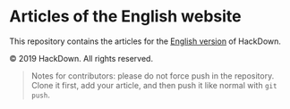 # Articles of the English website

This repository contains the articles for the [English version](https://en.hackdown.org) of HackDown.

© 2019 HackDown. All rights reserved.

> Notes for contributors: please do not force push in the repository. Clone it first, add your article, and then push it like normal with `git push`.
